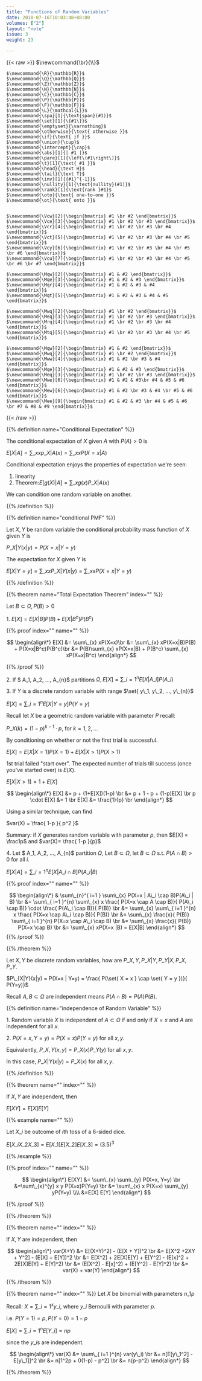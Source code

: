```yaml
---
title: "Functions of Random Variables"
date: 2018-07-16T10:03:48+08:00
volumes: ["2"]
layout: "note"
issue: 3
weight: 23

---
```


<!--more-->

<div class="latex-macros">
  {{< raw >}}
    $\newcommand{\br}{\\}$

    $\newcommand{\R}{\mathbb{R}}$
    $\newcommand{\Q}{\mathbb{Q}}$
    $\newcommand{\Z}{\mathbb{Z}}$
    $\newcommand{\N}{\mathbb{N}}$
    $\newcommand{\C}{\mathbb{C}}$
    $\newcommand{\P}{\mathbb{P}}$
    $\newcommand{\F}{\mathbb{F}}$
    $\newcommand{\L}{\mathcal{L}}$
    $\newcommand{\spa}[1]{\text{span}(#1)}$
    $\newcommand{\set}[1]{\{#1\}}$
    $\newcommand{\emptyset}{\varnothing}$
    $\newcommand{\otherwise}{\text{ otherwise }}$
    $\newcommand{\if}{\text{ if }}$
    $\newcommand{\union}{\cup}$
    $\newcommand{\intercept}{\cap}$
    $\newcommand{\abs}[1]{| #1 |}$
    $\newcommand{\pare}[1]{\left\(#1\right\)}$
    $\newcommand{\t}[1]{\text{ #1 }}$
    $\newcommand{\head}{\text H}$
    $\newcommand{\tail}{\text T}$
    $\newcommand{\inv}[1]{{#1}^{-1}}$
    $\newcommand{\nullity}[1]{\text{nullity}(#1)}$
    $\newcommand{\rank}[1]{\text{rank }#1}$
    $\newcommand{\oto}{\text{ one-to-one }}$
    $\newcommand{\ot}{\text{ onto }}$


    $\newcommand{\Vcw}[2]{\begin{bmatrix} #1 \br #2 \end{bmatrix}}$
    $\newcommand{\Vce}[3]{\begin{bmatrix} #1 \br #2 \br #3 \end{bmatrix}}$
    $\newcommand{\Vcr}[4]{\begin{bmatrix} #1 \br #2 \br #3 \br #4 \end{bmatrix}}$
    $\newcommand{\Vct}[5]{\begin{bmatrix} #1 \br #2 \br #3 \br #4 \br #5 \end{bmatrix}}$
    $\newcommand{\Vcy}[6]{\begin{bmatrix} #1 \br #2 \br #3 \br #4 \br #5 \br #6 \end{bmatrix}}$
    $\newcommand{\Vcu}[7]{\begin{bmatrix} #1 \br #2 \br #3 \br #4 \br #5 \br #6 \br #7 \end{bmatrix}}$

    $\newcommand{\Mqw}[2]{\begin{bmatrix} #1 & #2 \end{bmatrix}}$
    $\newcommand{\Mqe}[3]{\begin{bmatrix} #1 & #2 & #3 \end{bmatrix}}$
    $\newcommand{\Mqr}[4]{\begin{bmatrix} #1 & #2 & #3 & #4 \end{bmatrix}}$
    $\newcommand{\Mqt}[5]{\begin{bmatrix} #1 & #2 & #3 & #4 & #5 \end{bmatrix}}$

    $\newcommand{\Mwq}[2]{\begin{bmatrix} #1 \br #2 \end{bmatrix}}$
    $\newcommand{\Meq}[3]{\begin{bmatrix} #1 \br #2 \br #3 \end{bmatrix}}$
    $\newcommand{\Mrq}[4]{\begin{bmatrix} #1 \br #2 \br #3 \br #4 \end{bmatrix}}$
    $\newcommand{\Mtq}[5]{\begin{bmatrix} #1 \br #2 \br #3 \br #4 \br #5 \end{bmatrix}}$

    $\newcommand{\Mqw}[2]{\begin{bmatrix} #1 & #2 \end{bmatrix}}$
    $\newcommand{\Mwq}[2]{\begin{bmatrix} #1 \br #2 \end{bmatrix}}$
    $\newcommand{\Mww}[4]{\begin{bmatrix} #1 & #2 \br #3 & #4 \end{bmatrix}}$
    $\newcommand{\Mqe}[3]{\begin{bmatrix} #1 & #2 & #3 \end{bmatrix}}$
    $\newcommand{\Meq}[3]{\begin{bmatrix} #1 \br #2 \br #3 \end{bmatrix}}$
    $\newcommand{\Mwe}[6]{\begin{bmatrix} #1 & #2 & #3\br #4 & #5 & #6 \end{bmatrix}}$
    $\newcommand{\Mew}[6]{\begin{bmatrix} #1 & #2 \br #3 & #4 \br #5 & #6 \end{bmatrix}}$
    $\newcommand{\Mee}[9]{\begin{bmatrix} #1 & #2 & #3 \br #4 & #5 & #6 \br #7 & #8 & #9 \end{bmatrix}}$
  {{< /raw >}}
</div>

{{% definition name="Conditional Expectation" %}}

The conditional expectation of $X$ given $A$ with $P(A) > 0$ is

$E[X|A] = \sum\_{x} x p\_{X|A}(x) = \sum\_{x} x P(X=x|A)$

Conditional expectation enjoys the properties of expectation we're seen:

1. linearity
2. Theorem:$E[g(X) | A] = \sum\_{x} g(x)P\_{X|A}(x)$

We can condition one random variable on another.

{{% /definition %}}

{{% definition name="conditional PMF" %}}

Let $X, Y$ be random variable the conditional probability mass function of $X$ given $Y$ is

$P\_{X|Y}(x|y) = P(X=x|Y=y)$

The expectation for $X$ given $Y$ is

$E[X|Y=y] = \sum\_{x} xP\_{X|Y}(x|y) = \sum\_{x} x P(X=x|Y=y)$

{{% /definition %}}

{{% theorem name="Total Expectation Theorem" index="" %}}

Let $B \subset \Omega, P(B) > 0$

1\. $E[X] = E[X|B]P(B) + E[X|B^c]P(B^c)$

{{% proof index="" name="" %}}

$$
\begin{align\*}
E[X] &= \sum\_{x} xP(X=x)\br
 &= \sum\_{x} xP(X=x|B)P(B) + P(X=x|B^c)P(B^c)\br
 &= P(B)\sum\_{x} xP(X=x|B) + P(B^c) \sum\_{x} xP(X=x|B^c)
\end{align*}
$$

{{% /proof %}}

2\. If $ A\_1, A\_2, ..., A\_{n}$ partitions $\Omega, E[X] = \sum\_{ i=1 }^{n} E[X|A\_i]P(A\_i)$

3\. If $Y$ is a discrete random variable with range $\set{ y\_1, y\_2, ..., y\_{n}}$

$E[X] = \sum\_{ i=1 }^{n} E[X|Y=y]P(Y=y)$


Recall let $X$ be a geometric random variable with parameter $P$ recall:

$P\_X(k) = (1-p)^{k-1} \cdot p$, for $k = 1,2, ...$

By conditioning on whether or not the first trial is successful.

$E[X] = E[X | X=1]P(X=1) + E[X|X > 1]P(X>1)$

1st trial failed "start over". The expected number of trials till success (once you've started over) is $E(X)$.

$E[X|X>1] = 1 + E[X]$

$$
\begin{align\*}
E[X] &= p + (1+E[X])(1-p) \br
&= p + 1 - p + (1-p)E[X] \br
p \cdot E[X] &= 1 \br
E[X] &= \frac{1}{p} \br
\end{align*}
$$

Using a similar technique, can find

$var(X) = \frac{ 1-p }{ p^2 }$

Summary: if $X$ generates random variable with parameter $p$, then $E[X] = \frac1p$ and $var(X)= \frac{ 1-p }{p}$

4\. Let $ A\_1, A\_2, ..., A\_{n}$ partition $\Omega$, Let $B \subset \Omega$, let $B \subset  \Omega$ s.t. $P(A \cap B) > 0$ for all $i$.

$E[X|A] = \sum\_{ i=1 }^{n} E[X|A\_i \cap B]P(A\_i|B)$

{{% proof index="" name="" %}}

$$
\begin{align\*}
& \sum\_{n}^{ i=1 }  \sum\_{x} P(X=x | A\_i \cap B)P(A\_i | B) \br
&= \sum\_{ i=1 }^{n}  \sum\_{x} x \frac{ P(X=x \cap A \cap B)}{ P(A\_i \cap B)} \cdot \frac{ P(A\_i \cap B)}{ P(B)} \br
&= \sum\_{x} \sum\_{ i=1 }^{n} x \frac{ P(X=x \cap A\_i \cap B)}{ P(B)} \br
&= \sum\_{x} \frac{x}{ P(B)} \sum\_{ i=1 }^{n} P(X=x \cap A\_i \cap B) \br
&= \sum\_{x} \frac{x}{ P(B)} P(X=x \cap B) \br
&= \sum\_{x} xP(X=x |B) = E[X|B]
\end{align*}
$$
{{% /proof %}}

{{% /theorem %}}

Let $X, Y$ be discrete random variables, how are $P\_{X,Y}, P\_{X|Y}, P\_{Y|X}, P\_X, P\_Y$.

$P\_{X|Y}(x|y) = P(X=x | Y=y) = \frac{ P(\set{ X = x } \cap \set{ Y = y })}{ P(Y=y)}$

Recall $A, B \subset \Omega$ are independent means $P(A \cap B) = P(A)P(B).$

{{% definition name="independence of Random Variable" %}}

1\. Random variable $X$ is independent of $A \subset \Omega$ if and only if $X = x$ and $A$ are independent for all $x$.

2\. $P(X=x, Y=y) = P(X=x)P(Y=y)$ for all $x, y$.

Equivalently, $P\_{X,Y}(x,y) = P\_X(x)P\_Y(y)$ for all $x, y$.

In this case, $P\_{X|Y}(x|y) = P\_X(x)$ for all $x, y$.

{{% /definition %}}

{{% theorem name="" index="" %}}

If $X, Y$ are independent, then

$E[XY]  = E[X] E[Y]$

{{% example name="" %}}

Let $X\_i$ be outcome of $i$th toss of a 6-sided dice.

$E[X\_iX\_2X\_3] = E[X\_1]E[X\_2]E[X\_3]=(3.5)^3$

{{% /example %}}

{{% proof index="" name="" %}}

$$
\begin{align\*}
E[XY] &= \sum\_{x} \sum\_{y} P(X=x, Y=y) \br
&=\sum\_{x}^{y} x y P(X=x)P(Y=y) \br
&= \sum\_{x} x P(X=x) \sum\_{y} yP(Y=y) \\\\
&=E[X] E[Y]
\end{align*}
$$

{{% /proof %}}

{{% /theorem %}}

{{% theorem name="" index="" %}}

If $X, Y$ are independent, then

$$
\begin{align\*}
var(X+Y) &= E[(X+Y)^2] - (E[X + Y])^2 \br
&= E[X^2 +2XY + Y^2] - (E[X] + E[Y])^2 \br
&= E[X^2] + 2E[X]E[Y] + E[Y^2] - (E[x]^2 + 2E[X]E[Y] + E[Y]^2) \br
&= (E[X^2] - E[x]^2) + (E[Y^2] - E[Y]^2) \br
&= var(X) + var(Y)
\end{align*}
$$

{{% /theorem %}}

{{% theorem name="" index="" %}}
Let $X$ be binomial with parameters $n\_1p$

Recall: $X = \sum\_{ i=1 }^{x} y\_i,$ where $y\_i$ Bernoulli with parameter $p$.

i.e. $P(Y=1) = p, P(Y=0) = 1-p$

$E[X] = \sum\_{ i=1 }^{n} E[Y\_i] = np$

since the $y\_i$s are independent.

$$
\begin{align\*}
var(X) &= \sum\_{ i=1 }^{n} var(y\_i) \br
&= n[E[y\_1^2] - E[y\_1]]^2 \br
&= n[1^2p + 0(1-p) - p^2] \br
&= n(p-p^2)
\end{align*}
$$



{{% /theorem %}}
